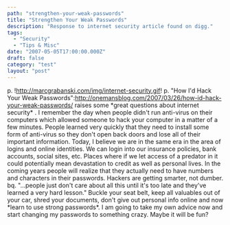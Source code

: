 ```yaml
---
path: "strengthen-your-weak-passwords"
title: "Strengthen Your Weak Passwords"
description: "Response to internet security article found on digg."
tags: 
  - "Security"
  - "Tips & Misc"
date: "2007-05-05T17:00:00.000Z"
draft: false
category: "test"
layout: "post"
---
```


p. !http://marcgrabanski.com/img/internet-security.gif! p. "How I'd Hack Your Weak Passwords":http://onemansblog.com/2007/03/26/how-id-hack-your-weak-passwords/ raises some \*great questions about internet security\* . I remember the day when people didn't run anti-virus on their computers which allowed someone to hack your computer in a matter of a few minutes. People learned very quickly that they need to install some form of anti-virus so they don't open back doors and lose all of their important information. Today, I believe we are in the same era in the area of logins and online identities. We can login into our insurance policies, bank accounts, social sites, etc. Places where if we let access of a predator in it could potentially mean devastation to credit as well as personal lives. In the coming years people will realize that they actually need to have numbers and characters in their passwords. Hackers are getting smarter, not dumber. bq. "...people just don't care about all this until it's too late and they've learned a very hard lesson." Buckle your seat belt, keep all valuables out of your car, shred your documents, don't give out personal info online and now \*learn to use strong passwords\*. I am going to take my own advice now and start changing my passwords to something crazy. Maybe it will be fun?